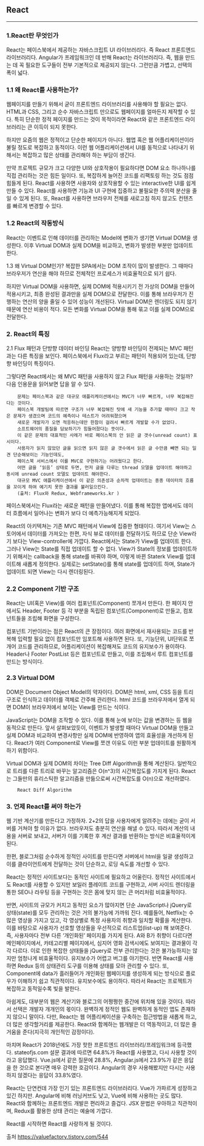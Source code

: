 ## React
---


### 1.React란 무엇인가
React는 페이스북에서 제공하는 자바스크립트 UI 라이브러리다. 
즉 React 프론트엔드 라이브러리다. 
Angular가 프레임워크인 데 반해 React는 라이브러리다. 
즉, 웹을 만드는 데 꼭 필요한 도구들이 전부 기본적으로 제공되지 않는다. 
그런만큼 가볍고, 선택의 폭이 넓다.


### 1.1 왜 React를 사용하는가?
웹페이지를 만들기 위해서 굳이 프론트엔드 라이브러리를 사용해야 할 필요는 없다. 
HTML과 CSS, 그리고 순수 자바스크립트 만으로도 웹페이지를 얼마든지 제작할 수 있다. 
특히 단순한 정적 페이지를 만드는 것이 목적이라면 React와 같은 프론트엔드 라이브러리는 큰 이득이 되지 못한다.

하지만 요즘의 웹은 정적이고 단순한 페이지가 아니다. 
웹앱 혹은 웹 어플리케이션이라 불릴 정도로 복잡하고 동적이다. 
이런 웹 어플리케이션에서 UI를 동적으로 나타내기 위해서는 복잡하고 많은 상태를 관리해야 하는 부담이 생긴다.

만약 프로젝트 규모가 크고 다양한 UI와 상호작용이 필요하다면 DOM 요소 하나하나를 직접 관리하는 것은 힘든 일이다. 
또, 복잡하게 늘어진 코드를 리팩토링 하는 것도 점점 힘들게 된다.
React를 사용하면 사용자와 상호작용할 수 있는 interactive한 UI를 쉽게 만들 수 있다. 
React를 사용하면 기능과 UI 구현에 집중하고 불필요한 주의력 분산을 줄일 수 있게 된다.
또, React를 사용하면 브라우저 전체를 새로고침 하지 않고도 컨텐츠를 빠르게 변경할 수 있다.

### 1.2 React의 작동방식
React는 이벤트로 인해 데이터를 관리하는 Model에 변화가 생기면 Virtual DOM을 생성한다. 
이후 Virtual DOM과 실제 DOM을 비교하고, 변화가 발생한 부분만 업데이트 한다.

1.3 왜 Virtual DOM인가?
복잡한 SPA에서는 DOM 조작이 많이 발생한다. 
그 때마다 브라우저가 연산을 해야 하므로 전체적인 프로세스가 비효율적으로 되기 쉽다.

하지만 Virtual DOM을 사용하면, 실제 DOM에 적용시키기 전 가상의 DOM을 만들어 적용시키고, 최종 완성된 결과만을 실제 DOM으로 전달한다. 
이를 통해 브라우저가 진행하는 연산의 양을 줄일 수 있어 성능이 개선된다. 
Virtual DOM은 렌더링도 되지 않기 때문에 연산 비용이 적다. 
모든 변화를 Virtual DOM을 통해 묶고 이를 실제 DOM으로 전달한다.

### 2. React의 특징
2.1 Flux 패턴과 단방향 데이터 바인딩
React는 양방향 바인딩이 전제되는 MVC 패턴과는 다른 특징을 보인다. 
페이스북에서 Flux라고 부르는 패턴이 적용되어 있는데, 단방향 바인딩이 특징이다.

그렇다면 React에서는 왜 MVC 패턴을 사용하지 않고 Flux 패턴을 사용하는 것일까? 다음 인용문을 읽어보면 답을 알 수 있다.
```
    문제는 페이스북과 같은 대규모 애플리케이션에서는 MVC가 너무 빠르게, 너무 복잡해진다는 것이다. 
    페이스북 개발팀에 따르면 구조가 너무 복잡해진 탓에 새 기능을 추가할 때마다 크고 작은 문제가 생겼으며 코드의 예측이나 테스트가 어려워졌으며 
    새로운 개발자가 오면 적응하는데만 한참이 걸려서 빠르게 개발할 수가 없었다. 
    소프트웨어의 품질을 담보하기가 힘들어졌다는 뜻이다. 
    이 같은 문제의 대표적인 사례가 바로 페이스북의 안 읽은 글 갯수(unread count) 표시이다. 
    사용자가 읽지 않았던 글을 읽으면 읽지 않은 글 갯수에서 읽은 글 수만큼 빼면 되는 일견 단순해보이는 기능인데도, 
    페이스북 서비스에서 이를 MVC로 구현하기는 어려웠다고 한다. 
    어떤 글을 ‘읽음’ 상태로 두면, 먼저 글을 다루는 thread 모델을 업데이트 해야하고 동시에 unread ​count 모델도 업데이트 해야한다. 
    대규모 MVC 애플리케이션에서 이 같은 의존성과 순차적 업데이트는 종종 데이터의 흐름을 꼬이게 하여 예기치 못한 결과를 불러일으킨다. 
    (출처: Flux와 Redux, Webframeworks.kr )
```
페이스북에서는 Flux라는 새로운 패턴을 만들어냈다. 이를 통해 복잡한 앱에서도 데이터 흐름에서 일어나는 변화가 보다 더 예측가능해지게 되었다.

React의 아키텍쳐는 기존 MVC 패턴에서 View에 집중한 형태이다. 
여기서 View는 스토어에서 데이터를 가져오는 한편, 자식 뷰로 데이터를 전달하기도 하므로 단순 View라기 보다는 View-controller에 가깝다.
React에서는 State가 View를 업데이트 한다. 
그러나 View는 State를 직접 업데이트 할 수 없다.
View가 State의 정보를 업데이트하기 위해서는 callback을 통해 state를 바꿔야 하며, 이렇게 바뀐 Staterk View를 업데이트해 새롭게 정의한다. 
실제로는 setState()를 통해 state를 업데이트 하며, State가 업데이트 되면 View는 다시 렌더링된다.

### 2.2 Component 기반 구조
React는 UI(혹은 View)를 여러 컴포넌트(Component) 쪼개서 만든다. 
한 페이지 안에서도 Header, Footer 등 각 부분을 독립된 컴포넌트(Component)로 만들고, 컴포넌트들을 조립해 화면을 구성한다.

컴포넌트 기반이라는 점은 React의 큰 장점이다. 
여러 화면에서 재사용되는 코드를 반복해 입력할 필요 없이 컴포넌트만 임포트해 사용하면 된다. 
또, 기능단위, UI단위로 쪼개어 코드를 관리하므로, 어플리케이션이 복잡해져도 코드의 유지보수가 용이하다.
Header나 Footer PostList 등은 컴포넌트로 만들고, 이를 조립해서 루트 컴포넌트를 만드는 방식이다.

### 2.3 Virtual DOM
DOM은 Document Object Model의 약자이다. DOM은 html, xml, CSS 등을 트리 구조로 인식하고 데이터를 객체로 간주해 관리한다. html 코드를 브라우저에서 열게 되면 DOM이 브라우저에서 보이는 View를 만드는 식이다.

JavaScript는 DOM을 조작할 수 있다. 이를 통해 눈에 보이는 값을 변경하는 등 웹을 동적으로 만든다.
앞서 살펴보았듯이, 이벤트가 발생할 때마다 Virtual DOM을 만들고 실제 DOM과 비교하여 변경사항만 실제 DOM에 반영하여 앱의 효율성을 개선하게 된다. React가 여러 Component로 View를 쪼갠 이유도 이런 부분 업데이트를 원활하게 하기 위함이다.

Virtual DOM과 실제 DOM의 차이는 Tree Diff Algorithm을 통해 계산된다. 일반적으로 트리를 다른 트리로 바꾸는 알고리즘은 O(n^3)의 시간복잡도를 가지게 된다. React는 그들만의 휴리스틱한 알고리즘을 만듦으로써 시간복잡도를 O(n)으로 개선하였다.
```
    React Diff Algorithm
```



### 3. 언제 React를 써야 하는가
웹 기반 계산기를 만든다고 가정하자. 2+2의 답을 사용자에게 알려주는 데에는 굳이 서버를 거쳐야 할 이유가 없다. 
브라우저도 충분히 연산을 해낼 수 있다. 
따라서 계산의 내용을 서버로 보내고, 서버가 이를 기록한 후 계산 결과를 반환하는 방식은 비효율적이게 된다.

한편, 블로그처럼 순수하게 정적인 사이트를 만든다면 서버에서 html을 일괄 생성하고 이를 클라이언트에게 전달하는 것이 단순하고, 로딩 속도를 개선할 수 있다.


 
React는 정적인 사이트보다는 동적인 사이트에 필요하고 어울린다. 
정적인 사이트에서도 React를 사용할 수 있지만 보일러 플레이트 코드를 구현하고, 서버 사이드 렌더링을 통한 SEO나 라우팅 등을 구현하는 것은 몸에 맞지 않는 큰 머리처럼 비효율적이다.

반면, 사이트의 규모가 커지고 동적인 요소가 많아지면 단순 JavaScript나 jQuery로 상태(state)를 모두 관리하는 것은 거의 불가능에 가까워 진다.
예를들어, Netflix는 수많은 영상을 가지고 있고, 각 영상별로 특정 사용자의 취향과 일치할 확률을 계산한다. 
이를 바탕으로 사용자가 선호할 영상들을 우선적으로 리스트업(list-up) 해 보여준다. 
즉, 사용자마다 전부 다른 ‘개인화된’ 페이지를 가지게 된다. A와 B가 취향이 다르다면 메인페이지에서, 카테고리별 페이지에서, 심지어 영화 검색시에도 보여지는 결과물이 각각 다르다. 
이로 인한 복잡한 상태들을 jQuery로 전부 관리한다는 것은 불가능하지는 않지만 엄청나게 비효율적이다. 
유지보수가 어렵고 버그를 야기한다. 
반면 React를 사용하면 Redux 등의 상태관리 도구를 이용해 상태를 모아 관리할 수 있다. 
또, Component에 data가 흘러들어가 개인화된 웹페이지를 생성하게 되는 방식으로 플로우가 이해하기 쉽고 직관적이다. 
유지보수에도 용이하다. 따라서 React는 프로젝트가 복잡하고 동적일수록 빛을 발한다.

아쉽게도, 대부분의 웹은 계산기와 블로그의 어쩡쩡한 중간에 위치해 있을 것이다. 따라서 선택은 개발자 개개인의 몫이다. 
완벽하게 정적인 웹도 완벽하게 동적인 앱도 존재하지 않으니 말이다. 
다만, React는 웹 어플리케이션을 구축하는 접근방법을 새롭게 하고, 더 많은 생각할거리를 제공한다. React와 함께하는 웹개발은 더 역동적이고, 더 많은 즐거움을 준다(지극히 개인적인 감정이다).

마치며
React가 2018년에도 가장 핫한 프론트엔드 라이브러리/프레임워크에 등극했다. stateofjs.com 설문 결과에 따르면 64.8%가 React를 사용했고, 다시 사용할 것이라고 응답했다. Vue.js에서 같은 질문에 28.8%, Angular.js에서 23.9%가 같은 응답을 한 것으로 본다면 매우 강력한 호감이다. Angular의 경우 사용해봤지만 다시는 사용하지 않겠다는 응답이 33.8%였다.

React는 단연컨데 가장 인기 있는 프론트엔드 라이브러리다. Vue가 가파르게 성장하고 있긴 하지만. Angular에 비해 러닝커브도 낮고, Vue에 비해 사용하는 곳도 많다. React와 함께하는 프론트엔드 개발은 편리하고 즐겁다. JSX 문법은 우아하고 직관적이며, Redux를 활용한 상태 관리는 예술에 가깝다.

React를 시작하면 React를 사랑하게 될 것이다.


출처 https://valuefactory.tistory.com/544
